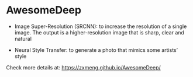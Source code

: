 # AwesomeDeep

* Image Super-Resolution (SRCNN): to increase the resolution of a single image. The output is a higher-resolution image that is sharp, clear and natural

* Neural Style Transfer: to generate a photo that mimics some artists’ style

Check more details at: https://zxmeng.github.io/AwesomeDeep/
